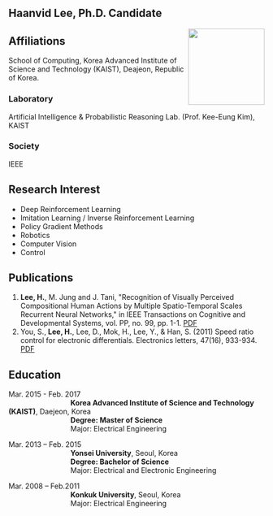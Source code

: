 ## Haanvid Lee, Ph.D. Candidate
<img class="TextWrap" src="https://haanvid.github.io/uploaded_images/HaanvidProfile.jpg" width="150" style="float : right">  


## Affiliations
School of Computing, Korea Advanced Institute of Science and Technology (KAIST), Deajeon, Republic of Korea.

### Laboratory
Artificial Intelligence & Probabilistic Reasoning Lab. (Prof. Kee-Eung Kim), KAIST

### Society
IEEE


## Research Interest

- Deep Reinforcement Learning
- Imitation Learning / Inverse Reinforcement Learning
- Policy Gradient Methods
- Robotics
- Computer Vision
- Control

## Publications
1. **Lee, H.**, M. Jung and J. Tani, "Recognition of Visually Perceived Compositional Human Actions by Multiple Spatio-Temporal Scales Recurrent Neural Networks," in IEEE Transactions on Cognitive and Developmental Systems, vol. PP, no. 99, pp. 1-1.
[PDF](http://ieeexplore.ieee.org/document/8090898/)
2. You, S., **Lee, H.**, Lee, D., Mok, H., Lee, Y., & Han, S. (2011) Speed ratio control for electronic differentials. Electronics letters, 47(16), 933-934.  
[PDF](http://ieeexplore.ieee.org/document/5980042/)

## Education

Mar. 2015 - Feb. 2017  
&nbsp;&nbsp;&nbsp;&nbsp;&nbsp;&nbsp;&nbsp;&nbsp;&nbsp;&nbsp;&nbsp;&nbsp;&nbsp;&nbsp;&nbsp;&nbsp;&nbsp;&nbsp;&nbsp;&nbsp;&nbsp;&nbsp;&nbsp;&nbsp;&nbsp;&nbsp;&nbsp;&nbsp;&nbsp;&nbsp; **Korea Advanced Institute of Science and Technology (KAIST)**, Daejeon, Korea  
&nbsp;&nbsp;&nbsp;&nbsp;&nbsp;&nbsp;&nbsp;&nbsp;&nbsp;&nbsp;&nbsp;&nbsp;&nbsp;&nbsp;&nbsp;&nbsp;&nbsp;&nbsp;&nbsp;&nbsp;&nbsp;&nbsp;&nbsp;&nbsp;&nbsp;&nbsp;&nbsp;&nbsp;&nbsp;&nbsp; **Degree: Master of Science**  
&nbsp;&nbsp;&nbsp;&nbsp;&nbsp;&nbsp;&nbsp;&nbsp;&nbsp;&nbsp;&nbsp;&nbsp;&nbsp;&nbsp;&nbsp;&nbsp;&nbsp;&nbsp;&nbsp;&nbsp;&nbsp;&nbsp;&nbsp;&nbsp;&nbsp;&nbsp;&nbsp;&nbsp;&nbsp;&nbsp; Major: Electrical Engineering  
 


Mar. 2013 – Feb. 2015  
&nbsp;&nbsp;&nbsp;&nbsp;&nbsp;&nbsp;&nbsp;&nbsp;&nbsp;&nbsp;&nbsp;&nbsp;&nbsp;&nbsp;&nbsp;&nbsp;&nbsp;&nbsp;&nbsp;&nbsp;&nbsp;&nbsp;&nbsp;&nbsp;&nbsp;&nbsp;&nbsp;&nbsp;&nbsp;&nbsp; **Yonsei University**, Seoul, Korea  
&nbsp;&nbsp;&nbsp;&nbsp;&nbsp;&nbsp;&nbsp;&nbsp;&nbsp;&nbsp;&nbsp;&nbsp;&nbsp;&nbsp;&nbsp;&nbsp;&nbsp;&nbsp;&nbsp;&nbsp;&nbsp;&nbsp;&nbsp;&nbsp;&nbsp;&nbsp;&nbsp;&nbsp;&nbsp;&nbsp; **Degree: Bachelor of Science**  
&nbsp;&nbsp;&nbsp;&nbsp;&nbsp;&nbsp;&nbsp;&nbsp;&nbsp;&nbsp;&nbsp;&nbsp;&nbsp;&nbsp;&nbsp;&nbsp;&nbsp;&nbsp;&nbsp;&nbsp;&nbsp;&nbsp;&nbsp;&nbsp;&nbsp;&nbsp;&nbsp;&nbsp;&nbsp;&nbsp; Major: Electrical and Electronic Engineering  
 

Mar. 2008 – Feb.2011  
&nbsp;&nbsp;&nbsp;&nbsp;&nbsp;&nbsp;&nbsp;&nbsp;&nbsp;&nbsp;&nbsp;&nbsp;&nbsp;&nbsp;&nbsp;&nbsp;&nbsp;&nbsp;&nbsp;&nbsp;&nbsp;&nbsp;&nbsp;&nbsp;&nbsp;&nbsp;&nbsp;&nbsp;&nbsp;&nbsp; **Konkuk University**, Seoul, Korea  
&nbsp;&nbsp;&nbsp;&nbsp;&nbsp;&nbsp;&nbsp;&nbsp;&nbsp;&nbsp;&nbsp;&nbsp;&nbsp;&nbsp;&nbsp;&nbsp;&nbsp;&nbsp;&nbsp;&nbsp;&nbsp;&nbsp;&nbsp;&nbsp;&nbsp;&nbsp;&nbsp;&nbsp;&nbsp;&nbsp; Major: Electrical Engineering 
